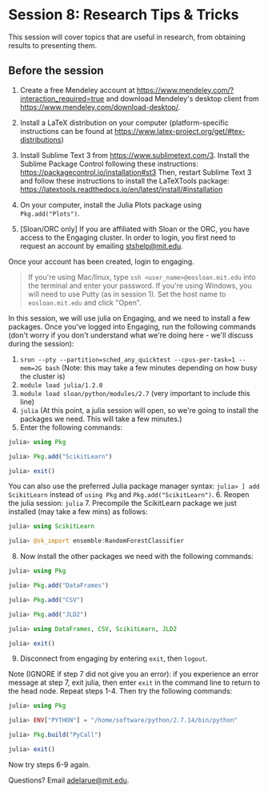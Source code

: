 # Session 8: Research Tips & Tricks

This session will cover topics that are useful in research, from obtaining results to presenting them.

## Before the session

1. Create a free Mendeley account at https://www.mendeley.com/?interaction_required=true and download Mendeley's desktop client from https://www.mendeley.com/download-desktop/.

2. Install a LaTeX distribution on your computer (platform-specific instructions can be found at https://www.latex-project.org/get/#tex-distributions)

3. Install Sublime Text 3 from https://www.sublimetext.com/3.
Install the Sublime Package Control following these instructions: https://packagecontrol.io/installation#st3
Then, restart Sublime Text 3 and follow these instructions to install the LaTeXTools package: https://latextools.readthedocs.io/en/latest/install/#installation

4. On your computer, install the Julia Plots package using `Pkg.add("Plots")`.

4. [Sloan/ORC only] If you are affiliated with Sloan or the ORC, you have access to the Engaging cluster. In order to login, you first need to request an account by emailing stshelp@mit.edu.

Once your account has been created, login to engaging.
> If you're using Mac/linux, type `ssh <user_name>@eosloan.mit.edu` into the terminal and enter your password.
> If you're using Windows, you will need to use Putty (as in session 1). Set the host name to `eosloan.mit.edu` and click "Open".

In this session, we will use julia on Engaging, and we need to install a few packages. Once you've logged into Engaging, run the following commands (don't worry if you don't understand what we're doing here - we'll discuss during the session):
  1. `srun --pty --partition=sched_any_quicktest --cpus-per-task=1 --mem=2G bash` (Note: this may take a few minutes depending on how busy the cluster is)
  2. `module load julia/1.2.0`
  3. `module load sloan/python/modules/2.7` (very important to include this line)
  4. `julia`
(At this point, a julia session will open, so we're going to install the packages we need. This will take a few minutes.)
  5. Enter the following commands:
```julia
julia> using Pkg

julia> Pkg.add("ScikitLearn")

julia> exit()
```
You can also use the preferred Julia package manager syntax: `julia> ] add ScikitLearn` instead of `using Pkg` and `Pkg.add("ScikitLearn")`.
  6. Reopen the julia session: `julia`
  7. Precompile the ScikitLearn package we just installed (may take a few mins) as follows:
```julia
julia> using ScikitLearn

julia> @sk_import ensemble:RandomForestClassifier
```
  8. Now install the other packages we need with the following commands:
```julia
julia> using Pkg

julia> Pkg.add("DataFrames")

julia> Pkg.add("CSV")

julia> Pkg.add("JLD2")

julia> using DataFrames, CSV, ScikitLearn, JLD2

julia> exit()
```
  9. Disconnect from engaging by entering `exit`, then `logout`.

Note (IGNORE if step 7 did not give you an error): if you experience an error message at step 7, exit julia, then enter `exit` in the command line to return to the head node. Repeat steps 1-4. Then try the following commands:
```julia
julia> using Pkg

julia> ENV["PYTHON"] = "/home/software/python/2.7.14/bin/python"

julia> Pkg.build("PyCall")

julia> exit()
```
Now try steps 6-9 again.

Questions? Email adelarue@mit.edu.
